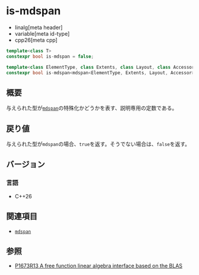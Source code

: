 # is-mdspan
* linalg[meta header]
* variable[meta id-type]
* cpp26[meta cpp]

```cpp
template<class T>
constexpr bool is-mdspan = false;

template<class ElementType, class Extents, class Layout, class Accessor>
constexpr bool is-mdspan<mdspan<ElementType, Extents, Layout, Accessor>> = true;
```

## 概要
与えられた型が[`mdspan`](/reference/mdspan.md)の特殊化かどうかを表す、説明専用の定数である。


## 戻り値
与えられた型が`mdspan`の場合、`true`を返す。そうでない場合は、`false`を返す。


## バージョン
### 言語
- C++26


## 関連項目
- [`mdspan`](/reference/mdspan.md)


## 参照
- [P1673R13 A free function linear algebra interface based on the BLAS](https://www.open-std.org/jtc1/sc22/wg21/docs/papers/2023/p1673r13.html)

